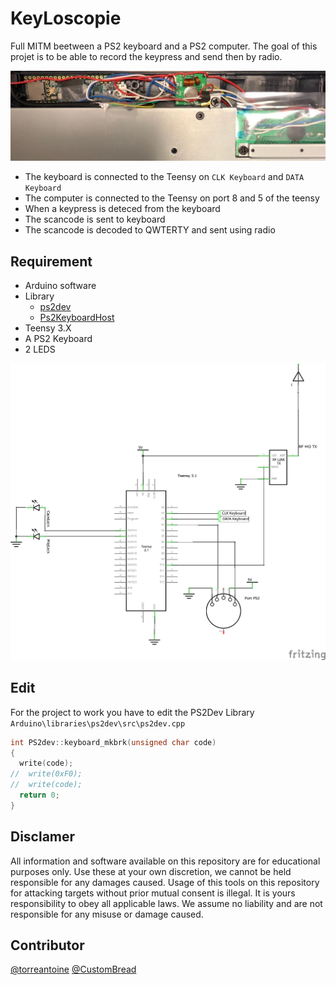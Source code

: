 # KeyLoscopie

Full MITM beetween a PS2 keyboard and a PS2 computer. The goal of this projet is to be able to record the keypress and send then by radio.

![shematics](media/keyboard.jpeg)



- The keyboard is connected to the Teensy on `CLK Keyboard` and `DATA Keyboard`
- The computer is connected to the Teensy on port 8 and 5 of the teensy
- When a keypress is deteced from the keyboard
 - The scancode is sent to keyboard
 - The scancode is decoded to QWTERTY and sent using radio


## Requirement

- Arduino software
- Library
  - [ps2dev](https://github.com/Harvie/ps2dev)
  - [Ps2KeyboardHost](https://github.com/SteveBenz/PS2KeyboardHost)
- Teensy 3.X
- A PS2 Keyboard
- 2 LEDS

![shematics](media/key_schem.png)



## Edit

For the project to work you have to edit the PS2Dev Library
`Arduino\libraries\ps2dev\src\ps2dev.cpp`
```c
int PS2dev::keyboard_mkbrk(unsigned char code)
{
  write(code);
//  write(0xF0);
//  write(code);
  return 0;
}
```

## Disclamer

All information and software available on this repository are for educational purposes only. Use these at your own discretion, we cannot be held responsible for any damages caused. Usage of this tools on this repository for attacking targets without prior mutual consent is illegal. It is yours responsibility to obey all applicable laws. We assume no liability and are not responsible for any misuse or damage caused.

## Contributor

[@torreantoine](https://github.com/torreantoine/) [@CustomBread](https://github.com/CustomBread/)
